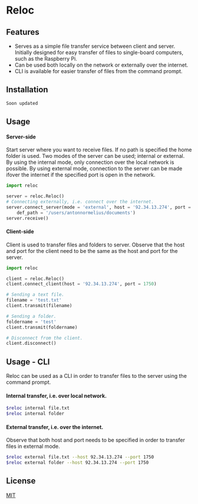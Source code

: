 # Reloc

## Features
* Serves as a simple file transfer service between client and server. Initially designed for easy transfer of files to single-board computers, such as the Raspberry Pi.
* Can be used both locally on the network or externally over the internet.
* CLI is available for easier transfer of files from the command prompt.

 
## Installation
```bash
Soon updated
```
 
## Usage
#### Server-side
Start server where you want to receive files. If no path is specified the home folder is used. Two modes of the server can be used; internal or external. By using the internal mode, only connection over the local network is possible. By using external mode, connection to the server can be made ifover the internet if the specified port is open in the network.


```python
import reloc

server = reloc.Reloc()
# Connecting externally, i.e. connect over the internet.
server.connect_server(mode = 'external', host = '92.34.13.274', port = 1750,
    def_path = '/users/antonnormelius/documents')
server.receive()
```
 
#### Client-side
Client is used to transfer files and folders to server. Observe that
the host and port for the client need to be the same as the host and port
for the server. 
```python
import reloc

client = reloc.Reloc()
client.connect_client(host = '92.34.13.274', port = 1750)

# Sending a text file.
filename = 'test.txt'
client.transmit(filename)

# Sending a folder.
foldername = 'test'
client.transmit(foldername)

# Disconnect from the client.
client.disconnect()

```

## Usage - CLI
Reloc can be used as a CLI in order to transfer files to the server
using the command prompt.

#### Internal transfer, i.e. over local network.
```bash
$reloc internal file.txt
$reloc internal folder
```

#### External transfer, i.e. over the internet.
Observe that both host and port needs to be specified in order
to transfer files in external mode.
```bash
$reloc external file.txt --host 92.34.13.274 --port 1750
$reloc external folder --host 92.34.13.274 --port 1750
```

## License
[MIT](https://choosealicense.com/licenses/mit/)
